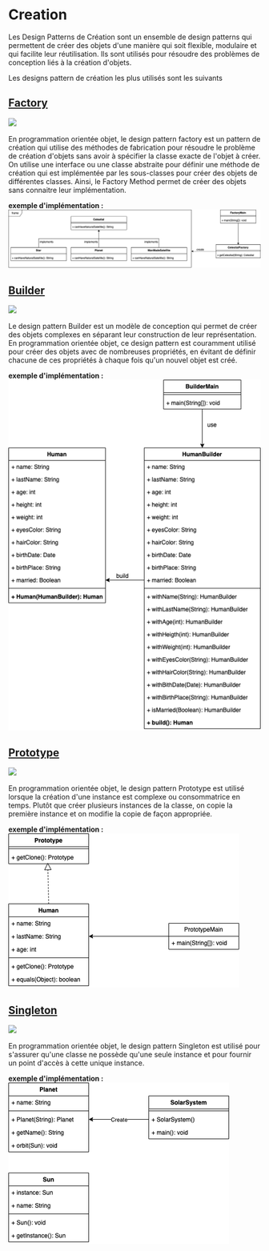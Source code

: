 # Creation
Les Design Patterns de Création sont un ensemble de design patterns qui permettent de créer des objets d'une manière qui soit flexible, modulaire et qui facilite leur réutilisation. Ils sont utilisés pour résoudre des problèmes de conception liés à la création d'objets.

Les designs pattern de création les plus utilisés sont les suivants

## [Factory](factory)
[![](https://img.shields.io/badge/sfeir.dev-Factory-purple)](https://www.sfeir.dev/back/design-pattern-factory/)

En programmation orientée objet, le design pattern factory est un pattern de création qui utilise des méthodes de fabrication pour résoudre le problème de création d'objets sans avoir à spécifier la classe exacte de l'objet à créer. On utilise une interface ou une classe abstraite pour définir une méthode de création qui est implémentée par les sous-classes pour créer des objets de différentes classes. Ainsi, le Factory Method permet de créer des objets sans connaitre leur implémentation.

**exemple d'implémentation :**
![Factory.png](factory/Factory.png)

## [Builder](builder)
[![](https://img.shields.io/badge/sfeir.dev-Builder-purple)](https://www.sfeir.dev/back/les-designs-patterns-de-creation-builder/)

Le design pattern Builder est un modèle de conception qui permet de créer des objets complexes en séparant leur construction de leur représentation. En programmation orientée objet, ce design pattern est couramment utilisé pour créer des objets avec de nombreuses propriétés, en évitant de définir chacune de ces propriétés à chaque fois qu'un nouvel objet est créé.

**exemple d'implémentation :**
![Builder.png](builder/Builder.png)

## [Prototype](prototype)
[![](https://img.shields.io/badge/sfeir.dev-Prototype-purple)](https://www.sfeir.dev/back/les-designs-patterns-de-creation-prototype/)

En programmation orientée objet, le design pattern Prototype est utilisé lorsque la création d'une instance est complexe ou consommatrice en temps. Plutôt que créer plusieurs instances de la classe, on copie la première instance et on modifie la copie de façon appropriée.

**exemple d'implémentation :**
![prototype.png](prototype/prototype.png)

## [Singleton](singleton)
[![](https://img.shields.io/badge/sfeir.dev-Singleton-purple)](https://www.sfeir.dev/back/design-pattern-singleton/)

En programmation orientée objet, le design pattern Singleton est utilisé pour s'assurer qu'une classe ne possède qu'une seule instance et pour fournir un point d'accès à cette unique instance.

**exemple d'implémentation :**
![singleton.png](singleton/singleton.png)